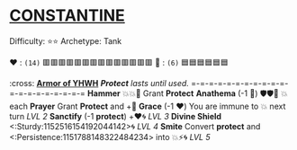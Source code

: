 # [**__CONSTANTINE__**](<https://youtu.be/qXVmZuPOzU0>)
Difficulty: ⭐⭐ 
Archetype: Tank

:heart: : `(14)` :red_square::red_square::red_square::red_square::red_square::red_square::red_square::red_square::red_square::red_square::red_square::red_square::red_square::red_square:
:large_blue_diamond: : `(6)`   :blue_square::blue_square::blue_square::blue_square::blue_square::blue_square:

:cross: [**Armor of YHWH**](https://media.discordapp.net/attachments/1056365502101979146/1168051983190601769/Constantine.jpg?ex=65505c2e&is=653de72e&hm=29bf78bea6f07608cb513d8343c363f1e67833b283985a0dcff0f7c38662b9f5&=)
*__Protect__ lasts until used.*
=-=-=-=-=-=-=-=-=-=-=-=-=-=-=-=-=-=-=-=
**Hammer** :boom::boom::twisted_rightwards_arrows: Grant __Protect__
**Anathema** (-1 :large_blue_diamond:) :shield::shield::twisted_rightwards_arrows: :boom: each
**Prayer** Grant __Protect__ and +:large_blue_diamond:
**Grace** (-1 :heart:) You are immune to 💥 next turn *LVL 2*
**Sanctify** (-1 __protect__) +❤️🌀 *LVL 3*
**Divine Shield** <:Sturdy:1152516154192044142>:cyclone: *LVL 4*
**Smite** Convert __protect__ and <:Persistence:1151788148322484234> into :boom::zap::cyclone: *LVL 5*
